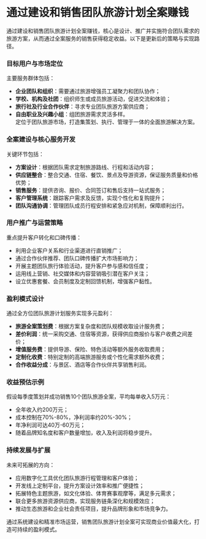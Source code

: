 # 通过建设和销售团队旅游计划全案赚钱

通过建设和销售团队旅游计划全案赚钱，核心是设计、推广并实施符合团队需求的旅游方案，从而通过全案服务的销售获得稳定收益。以下是更新后的策略与实现路径。

### 目标用户与市场定位  
主要服务群体包括：  
* **企业团队和组织**：需要通过旅游增强员工凝聚力和团队协作；  
* **学校、机构及社团**：组织师生或成员旅游活动，促进交流和体验；  
* **旅行社及行业合作伙伴**：寻求专业团队旅游方案供应商；  
* **自由职业及兴趣小组**：组团旅游需求灵活多样。  
定位于团队旅游市场，打造集策划、执行、管理于一体的全面旅游解决方案。

### 全案建设与核心服务开发  
关键环节包括：  
* **方案设计**：根据团队需求定制旅游路线、行程和活动内容；  
* **供应链整合**：整合交通、住宿、餐饮、景点及导游资源，保证服务质量和价格优势；  
* **销售服务**：提供咨询、报价、合同签订和售后支持一站式服务；  
* **客户管理系统**：跟踪客户需求及反馈，实现个性化和复购提升；  
* **团队沟通协调**：管理团队成员行程安排和紧急应对机制，保障顺利出行。  

### 用户推广与运营策略  
重点提升客户转化和口碑传播：  
* 利用企业客户关系和行业渠道进行直销推广；  
* 通过合作伙伴推荐、团队口碑传播扩大市场影响力；  
* 开展主题团队旅行体验活动，提升客户参与感和信任度；  
* 运用线上营销、社交媒体和内容营销吸引潜在客户关注；  
* 设立优惠套餐、会员制度及定制回馈机制，增强客户黏性。

### 盈利模式设计  
通过全方位团队旅游计划服务实现多元盈利：  
* **旅游全案策划费**：根据方案复杂度和团队规模收取设计服务费；  
* **差价利润**：统一采购交通、住宿等资源，获得供应商报价与客户收费之间差价；  
* **增值服务费**：提供导游、保险、特色活动等额外服务收取费用；  
* **定制化收费**：特别定制的高端旅游服务或个性化需求额外收费；  
* **合作收益分成**：与景区、酒店等合作伙伴共享销售利润。  

### 收益预估示例  
假设每季度策划并成功销售10个团队旅游全案，平均每单收入5万元：  
* 全年收入约200万元；  
* 成本控制在70%-80%，净利润率约20%-30%；  
* 年净利润可达40万-60万元；  
* 随着品牌知名度和客户数量增加，收入及利润将稳步提升。

### 持续发展与扩展  
未来可拓展的方向：  
* 应用数字化工具优化团队旅游行程管理和客户体验；  
* 开发线上定制平台，提升方案设计效率和推广便捷性；  
* 拓展特色主题旅游，如文化体验、体育赛事观摩等，满足多元需求；  
* 联合更多旅游资源供应商，实现服务链条深化和规模效应；  
* 推动生态旅游和企业社会责任项目，提升品牌形象和市场竞争力。

通过系统建设和精准市场运营，销售团队旅游计划全案可实现商业价值最大化，打造可持续的盈利模式。